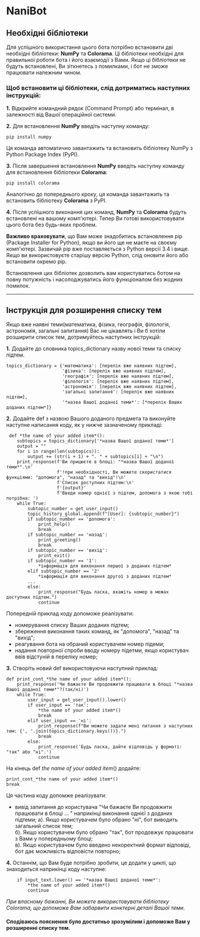# NaniBot
## Необхідні бібліотеки ##
Для успішного використання цього бота потрібно встановити дві необхідні бібліотеки: **NumPy** та **Colorama**. Ці бібліотеки необхідні для правильної роботи бота і його взаємодії з Вами. Якщо ці бібліотеки не будуть встановлені, Ви зіткнетесь з помилками, і бот не зможе працювати належним чином.
### Щоб встановити ці бібліотеки, слід дотриматись наступних інструкцій: ###
**1.** Відкрийте командний рядок (Command Prompt) або термінал, в залежності від Вашої операційної системи.

**2.** Для встановлення **NumPy** введіть наступну команду:
```
pip install numpy
```
Ця команда автоматично завантажить та встановить бібліотеку NumPy з Python Package Index (PyPI).

**3.** Після завершення встановлення **NumPy** введіть наступну команду для встановлення бібліотеки **Colorama**:
```
pip install colorama
```
Аналогічно до попереднього кроку, ця команда завантажить та встановить бібліотеку **Colorama** з PyPI.

**4.** Після успішного виконання цих команд, **NumPy** та **Colorama** будуть встановлені на вашому комп'ютері. Тепер Ви готові використовувати цього бота без будь-яких проблем.

**Важливо враховувати**, що Вам може знадобитись встановлення pip (Package Installer for Python), якщо ви його ще не маєте на своєму комп'ютері. Зазвичай pip вже поставляється з Python версії 3.4 і вище. Якщо ви використовуєте старішу версію Python, слід оновити його або встановити окремо pip.

Встановлення цих бібліотек дозволить вам користуватись ботом на повну потужність і насолоджуватись його функціоналом без жодних помилок.

---
## Інструкція для розширення списку тем ##
Якщо вже наявні теми(математика, фізика, географія, філологія, астрономія, загальні запитання) Вас не цікавлять і Ви б хотіли розширити список тем, дотримуйтесь наступних інструкцій:

**1.** Додайте до словника topics_dictionary назву нової теми та списку підтем.
```
topics_dictionary = {'математика': [перелік вже наявних підтем],
                     'фізика': [перелік вже наявних підтем],
                     'географія': [перелік вже наявних підтем],
                     'філологія': [перелік вже наявних підтем],
                     'астрономія': [перелік вже наявних підтем],
                     'загальні запитання': [перелік вже наявних підтем],
                     '*назва Вашої доданої теми*': [*перелік Ваших доданих підтем*]}
 ```                   
 **2.** Додайте def з назвою Вашого доданого предмета та виконуйте наступне написання коду, як у нижче зазначеному прикладі:
``` 
 def *the name of your added item*():
    subtopics = topics_dictionary['*назва Вашої доданої теми*']
    output = ""
    for i in range(len(subtopics)):
        output += (str(i + 1) + ". " + subtopics[i] + "\n")
    print_response(f'Ви прицюєте в блоці: "*назва Вашої доданої теми*".\n' 
                   f'!при необхідності, Ви можете скористатися функціями: "допомога", "назад" та "вихід"!\n'
                   f'Список доступних підтем:\n'
                   f'{output}'
                   f'Введи номер однієї з підтем, допомога з якою тобі потрібна: ')
    while True:
        subtopic_number = get_user_input()
        topic_history_global.append(f"[User]: {subtopic_number}")
        if subtopic_number == 'допомога':
            print_help()
            break
        if subtopic_number == 'назад':
            print_greeting()
            break
        if subtopic_number == 'вихід':
            print_exit()
        if subtopic_number == '1':
            *інформація для виконання першої з доданих підтем*
        elif subtopic_number == '2'
            *інформація для виконання другої з доданих підтем*
        ...
        else:
            print_response("Будь ласка, вкажіть номер в межах доступних підтем.")
            continue
```
Попередній приклад коду допоможе реалізувати:
+ номерування списку Ваших доданих підтем;
+ збереження виконання таких команд, як "допомога", "назад" та "вихід";
+ реагування бота на обраний користувачем номер підеми;
+ надання повторної спроби вводу номеру підетми, якщо користувач ввів відстуній в переліку номер;

**3.** Створіть новий def використовуючи наступний приклад:
```
def print_cont_*the name of your added item*():
    print_response('Чи бажаєте Ви продовжити працювати в блоці "*назва Вашої доданої теми*"?(так/ні)')
    while True:
        user_input = get_user_input().lower()
        if user_input == 'так':
            *the name of your added item*()
            break
        elif user_input == 'ні':
            print_response(f"Ви можете задати мені питання з наступних тем: {', '.join(topics_dictionary.keys())}.")
            break
        else:
            print_response('Будь ласка, дайте відповідь у форматі: "так" або "ні".')
            continue
```
На кінець def *the name of your added item*() додайте:
```
print_cont_*the name of your added item*()
break
```
Ця частина коду допомже реалізувати:
+ вивід запитання до користувача "Чи бажаєте Ви продовжити працювати в блоці ... " наприкінці виконання однієї з доданих підтеми;
    а). Якщо користувачем було обрано "ні", бот виводить загальний список тем;                                                                                     
    б). Якщо користувачем було обрано "так", бот продовжує працювати з Вами у попередньому блоці;    
    в). Якщо користувачем було введено некоректний формат відповіді, бот дає можливість відповісти повторно;

**4.** Останнім, що Вам буде потрібно зробити, це додати у циклі, що знаходиться наприкінці коду наступне:
```
    if input_text.lower() == '*назва Вашої доданої теми*':
        *the name of your added item*()
        continue
```
*При власному бажанні, Ви можете використовувати бібліотеку Colorama, що допоможе Вам забарвити конктерні деталі Вашої теми.*
#### Сподіваюсь пояснення було достатньо зрозумілим і допоможе Вам у розширенні списку тем. ####
